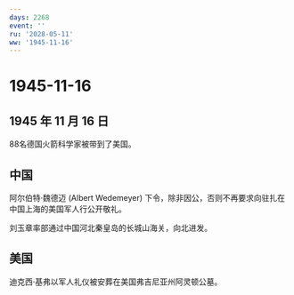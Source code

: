 ```yaml
---
days: 2268
event: ''
ru: '2028-05-11'
ww: '1945-11-16'
---
```


# 1945-11-16

## 1945 年 11 月 16 日

88名德国火箭科学家被带到了美国。

## 中国

阿尔伯特·魏德迈 (Albert Wedemeyer)
下令，除非因公，否则不再要求向驻扎在中国上海的美国军人行公开敬礼。

刘玉章率部通过中国河北秦皇岛的长城山海关，向北进发。

## 美国

迪克西·基弗以军人礼仪被安葬在美国弗吉尼亚州阿灵顿公墓。